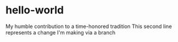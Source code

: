 # hello-world
My humble contribution to a time-honored tradition
This second line represents a change I'm making via a branch  
